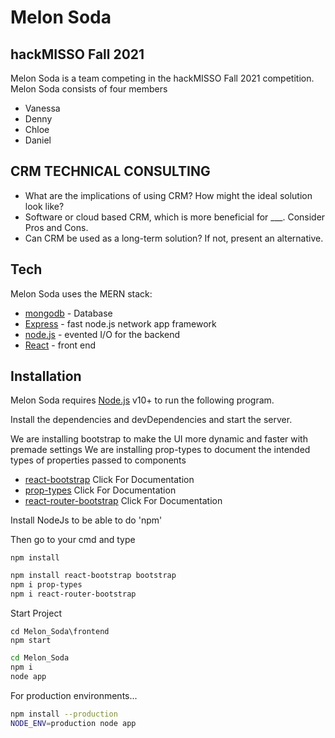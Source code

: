 # Melon Soda
## hackMISSO Fall 2021

Melon Soda is a team competing in the hackMISSO Fall 2021 competition.
Melon Soda consists of four members

- Vanessa  
- Denny
- Chloe
- Daniel

## CRM TECHNICAL CONSULTING
- What are the implications of using CRM? How might the ideal solution look like?
- Software or cloud based CRM, which is more beneficial for ___. Consider Pros and Cons.
- Can CRM be used as a long-term solution? If not, present an alternative.

## Tech
Melon Soda uses the MERN stack:
- [mongodb](https://www.mongodb.com/cloud/atlas/lp/try2?utm_content=rsatest101321_exp_rsaad&utm_source=google&utm_campaign=gs_americas_united_states_search_core_brand_atlas_desktop_rsaexp2&utm_term=mongodb&utm_medium=cpc_paid_search&utm_ad=e&utm_ad_campaign_id=14931263937&adgroup=129255360958&gclid=CjwKCAiAm7OMBhAQEiwArvGi3Ik1lPjVtBvVGaCaT-jI8P5yntnW3cvlVHWCDmnguGtlK7kcdomJiBoCeMoQAvD_BwE) - Database
- [Express](https://expressjs.com/) - fast node.js network app framework
- [node.js](https://nodejs.org/en/) - evented I/O for the backend
- [React](https://reactjs.org/docs/context.html) - front end 

## Installation

Melon Soda requires [Node.js](https://nodejs.org/) v10+ to run the following program.

Install the dependencies and devDependencies and start the server.

We are installing bootstrap to make the UI more dynamic and faster with premade settings
We are installing prop-types to document the intended types of properties passed to components

- [react-bootstrap](https://react-bootstrap.github.io/) Click For Documentation
- [prop-types](https://www.npmjs.com/package/prop-types) Click For Documentation
- [react-router-bootstrap](https://reactrouter.com/) Click For Documentation

Install NodeJs to be able to do 'npm'

Then go to your cmd and type
```
npm install
```

```sh
npm install react-bootstrap bootstrap
npm i prop-types
npm i react-router-bootstrap
```
Start Project
```
cd Melon_Soda\frontend
npm start
```

```sh
cd Melon_Soda
npm i
node app
```

For production environments...

```sh
npm install --production
NODE_ENV=production node app
```
